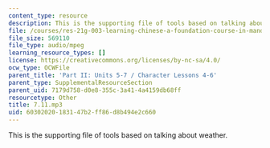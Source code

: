 ```yaml
---
content_type: resource
description: This is the supporting file of tools based on talking about weather.
file: /courses/res-21g-003-learning-chinese-a-foundation-course-in-mandarin-spring-2011/60302020183147b2ff86d8b494e2c660_7.11.mp3
file_size: 569110
file_type: audio/mpeg
learning_resource_types: []
license: https://creativecommons.org/licenses/by-nc-sa/4.0/
ocw_type: OCWFile
parent_title: 'Part II: Units 5-7 / Character Lessons 4-6'
parent_type: SupplementalResourceSection
parent_uid: 7179d758-d0e8-355c-3a41-4a4159db68ff
resourcetype: Other
title: 7.11.mp3
uid: 60302020-1831-47b2-ff86-d8b494e2c660
---
```

This is the supporting file of tools based on talking about weather.